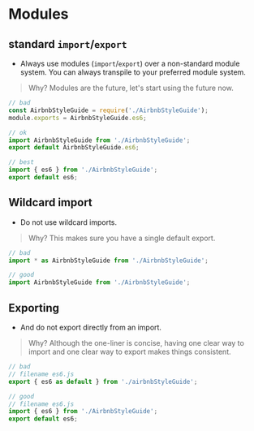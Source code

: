 # Modules

## standard `import`/`export`

- Always use modules (`import`/`export`) over a non-standard module system. You can always transpile to your preferred module system.

> Why? Modules are the future, let's start using the future now.

```typescript
// bad
const AirbnbStyleGuide = require('./AirbnbStyleGuide');
module.exports = AirbnbStyleGuide.es6;

// ok
import AirbnbStyleGuide from './AirbnbStyleGuide';
export default AirbnbStyleGuide.es6;

// best
import { es6 } from './AirbnbStyleGuide';
export default es6;
```

## Wildcard import

- Do not use wildcard imports.

> Why? This makes sure you have a single default export.

```typescript
// bad
import * as AirbnbStyleGuide from './AirbnbStyleGuide';

// good
import AirbnbStyleGuide from './AirbnbStyleGuide';
```

## Exporting

- And do not export directly from an import.

> Why? Although the one-liner is concise, having one clear way to import and one clear way to export makes things consistent.

```typescript
// bad
// filename es6.js
export { es6 as default } from './airbnbStyleGuide';

// good
// filename es6.js
import { es6 } from './AirbnbStyleGuide';
export default es6;
```
